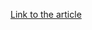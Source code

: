[Link to the article](https://secureworks.com/blog/iranian-pupyrat-bites-middle-eastern-organizations)
